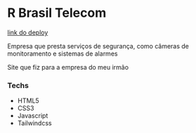 # R Brasil Telecom

[link do deploy](https://jppaiao.github.io/R-Brasil-Telecom/)

Empresa que presta serviços de segurança, como câmeras de monitoramento e sistemas de alarmes

Site que fiz para a empresa do meu irmão
### Techs
- HTML5
- CSS3
- Javascript
- Tailwindcss
